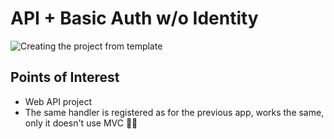 ﻿# API + Basic Auth w/o Identity

![Creating the project from template](template.png)

## Points of Interest

- Web API project
- The same handler is registered as for the previous app, works the same, only it doesn't use MVC 🤷‍♀️
